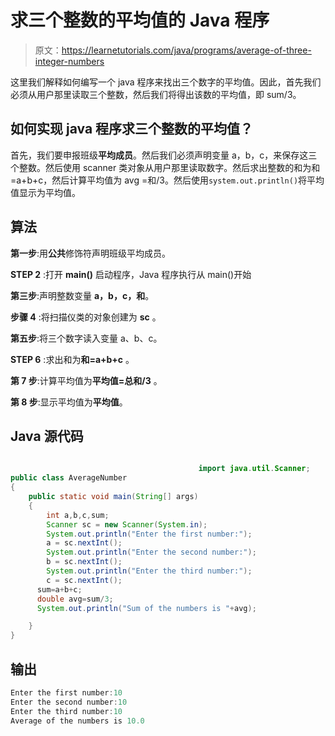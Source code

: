 # 求三个整数的平均值的 Java 程序

> 原文：<https://learnetutorials.com/java/programs/average-of-three-integer-numbers>

这里我们解释如何编写一个 java 程序来找出三个数字的平均值。因此，首先我们必须从用户那里读取三个整数，然后我们将得出该数的平均值，即 sum/3。

## 如何实现 java 程序求三个整数的平均值？

首先，我们要申报班级**平均成员**。然后我们必须声明变量 a，b，c，来保存这三个整数。然后使用 scanner 类对象从用户那里读取数字。然后求出整数的和为和=a+b+c，然后计算平均值为 avg =和/3。然后使用`system.out.println()`将平均值显示为平均值。

## 算法

**第一步**:用**公共**修饰符声明班级平均成员。

**STEP 2** :打开 **main()** 启动程序，Java 程序执行从 main()开始

**第三步**:声明整数变量 **a，b，c，和**。

**步骤 4** :将扫描仪类的对象创建为 **sc** 。

**第五步**:将三个数字读入变量 a、b、c。

**STEP 6** :求出和为**和=a+b+c** 。

**第 7 步**:计算平均值为**平均值=总和/3** 。

**第 8 步**:显示平均值为**平均值**。

## Java 源代码

```java

                                          import java.util.Scanner;
public class AverageNumber 
{
    public static void main(String[] args) 
    {
        int a,b,c,sum;
        Scanner sc = new Scanner(System.in);
        System.out.println("Enter the first number:");
        a = sc.nextInt();
        System.out.println("Enter the second number:");
        b = sc.nextInt();
        System.out.println("Enter the third number:");
        c = sc.nextInt();
      sum=a+b+c;
      double avg=sum/3;
      System.out.println("Sum of the numbers is "+avg);

    }
}

```

## 输出

```java
Enter the first number:10
Enter the second number:10
Enter the third number:10
Average of the numbers is 10.0 
```